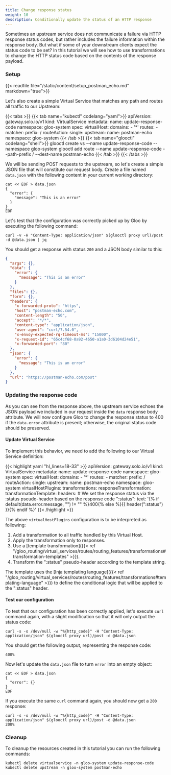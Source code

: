 ```yaml
---
title: Change response status
weight: 10
description: Conditionally update the status of an HTTP response
---
```


Sometimes an upstream service does not communicate a failure via HTTP response status codes, but rather includes the
failure information within the response body. But what if some of your downstream clients expect the status code to be set?
In this tutorial we will see how to use transformations to change the HTTP status code based on the contents of the
response payload.

### Setup

{{< readfile file="/static/content/setup_postman_echo.md" markdown="true">}}

Let's also create a simple Virtual Service that matches any path and routes all traffic to our Upstream:

{{< tabs >}}
{{< tab name="kubectl" codelang="yaml">}}
apiVersion: gateway.solo.io/v1
kind: VirtualService
metadata:
name: update-response-code
namespace: gloo-system
spec:
virtualHost:
domains: - '\*'
routes: - matcher:
prefix: /
routeAction:
single:
upstream:
name: postman-echo
namespace: gloo-system
{{< /tab >}}
{{< tab name="glooctl" codelang="shell">}}
glooctl create vs --name update-response-code --namespace gloo-system
glooctl add route --name update-response-code --path-prefix / --dest-name postman-echo
{{< /tab >}}
{{< /tabs >}}

We will be sending POST requests to the upstream, so let's create a simple JSON file that will constitute our request
body. Create a file named `data.json` with the following content in your current working directory:

```shell
cat << EOF > data.json
{
  "error": {
    "message": "This is an error"
  }
}
EOF
```

Let's test that the configuration was correctly picked up by Gloo by executing the following command:

```shell
curl -v -H "Content-Type: application/json" $(glooctl proxy url)/post -d @data.json | jq
```

You should get a response with status `200` and a JSON body similar to this:

```json
{
  "args": {},
  "data": {
    "error": {
      "message": "This is an error"
    }
  },
  "files": {},
  "form": {},
  "headers": {
    "x-forwarded-proto": "https",
    "host": "postman-echo.com",
    "content-length": "50",
    "accept": "*/*",
    "content-type": "application/json",
    "user-agent": "curl/7.54.0",
    "x-envoy-expected-rq-timeout-ms": "15000",
    "x-request-id": "65c4cf68-0a92-4650-a1a0-3d6104d24e51",
    "x-forwarded-port": "80"
  },
  "json": {
    "error": {
      "message": "This is an error"
    }
  },
  "url": "https://postman-echo.com/post"
}
```

### Updating the response code

As you can see from the response above, the upstream service echoes the JSON payload we included in our request inside
the `data` response body attribute. We will now configure Gloo to change the response status to 400 if the `data.error`
attribute is present; otherwise, the original status code should be preserved.

#### Update Virtual Service

To implement this behavior, we need to add the following to our Virtual Service definition:

{{< highlight yaml "hl_lines=18-33" >}}
apiVersion: gateway.solo.io/v1
kind: VirtualService
metadata:
name: update-response-code
namespace: gloo-system
spec:
virtualHost:
domains: - '\*'
routes: - matcher:
prefix: /
routeAction:
single:
upstream:
name: postman-echo
namespace: gloo-system
virtualHostPlugins:
transformations:
responseTransformation:
transformationTemplate:
headers: # We set the response status via the :status pseudo-header based on the response code
":status":
text: '{% if default(data.error.message, "") != "" %}400{% else %}{{ header(":status") }}{% endif %}'
{{< /highlight >}}

The above `virtualHostPlugins` configuration is to be interpreted as following:

1. Add a transformation to all traffic handled by this Virtual Host.
1. Apply the transformation only to responses.
1. Use a [template transformation]({{< ref "/gloo_routing/virtual_services/routes/routing_features/transformations#transformation-templates" >}}).
1. Transform the ":status" pseudo-header according to the template string.

The template uses the [Inja templating language]({{< ref "/gloo_routing/virtual_services/routes/routing_features/transformations#templating-language" >}})
to define the conditional logic that will be applied to the ":status" header.

#### Test our configuration

To test that our configuration has been correctly applied, let's execute `curl` command again, with a slight
modification so that it will only output the status code:

```shell
curl -s -o /dev/null -w "%{http_code}" -H "Content-Type: application/json" $(glooctl proxy url)/post -d @data.json
```

You should get the following output, representing the response code:

```
400%
```

Now let's update the `data.json` file to turn `error` into an empty object:

```shell
cat << EOF > data.json
{
  "error": {}
}
EOF
```

If you execute the same `curl` command again, you should now get a `200` response:

```shell
curl -s -o /dev/null -w "%{http_code}" -H "Content-Type: application/json" $(glooctl proxy url)/post -d @data.json
200%
```

### Cleanup

To cleanup the resources created in this tutorial you can run the following commands:

```shell
kubectl delete virtualservice -n gloo-system update-response-code
kubectl delete upstream -n gloo-system postman-echo
```
